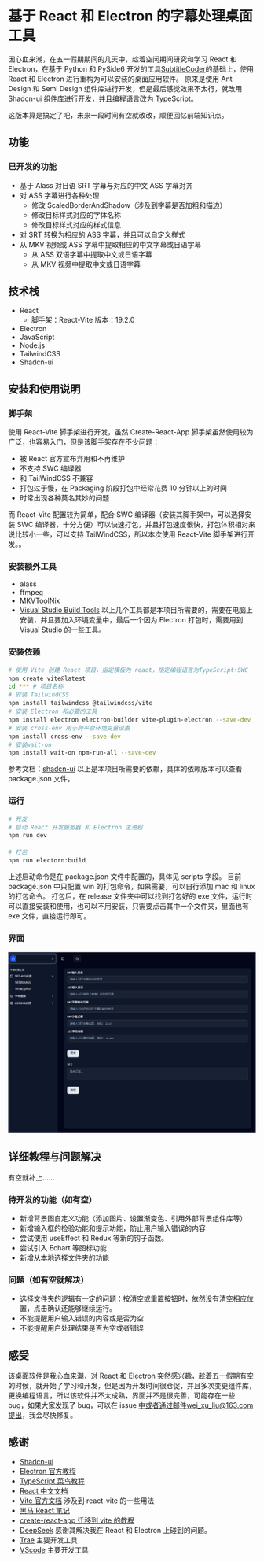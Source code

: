 # 基于 React 和 Electron 的字幕处理桌面工具

因心血来潮，在五一假期期间的几天中，趁着空闲期间研究和学习 React 和 Electron，在基于 Python 和 PySide6 开发的工具[SubtitleCoder](https://github.com/liuweixu/SubtitleCoder)的基础上，使用 React 和 Electron 进行重构为可以安装的桌面应用软件。
原来是使用 Ant Design 和 Semi Design 组件库进行开发，但是最后感觉效果不太行，就改用 Shadcn-ui 组件库进行开发，并且编程语言改为 TypeScript。

这版本算是搞定了吧，未来一段时间有空就改改，顺便回忆前端知识点。

## 功能

### 已开发的功能

- 基于 Alass 对日语 SRT 字幕与对应的中文 ASS 字幕对齐
- 对 ASS 字幕进行各种处理
  - 修改 ScaledBorderAndShadow（涉及到字幕是否加粗和描边）
  - 修改目标样式对应的字体名称
  - 修改目标样式对应的样式信息
- 对 SRT 转换为相应的 ASS 字幕，并且可以自定义样式
- 从 MKV 视频或 ASS 字幕中提取相应的中文字幕或日语字幕
  - 从 ASS 双语字幕中提取中文或日语字幕
  - 从 MKV 视频中提取中文或日语字幕

## 技术栈

- React
  - 脚手架：React-Vite 版本：19.2.0
- Electron
- JavaScript
- Node.js
- TailwindCSS
- Shadcn-ui

## 安装和使用说明

### 脚手架

使用 React-Vite 脚手架进行开发，虽然 Create-React-App 脚手架虽然使用较为广泛，也容易入门，但是该脚手架存在不少问题：

- 被 React 官方宣布弃用和不再维护
- 不支持 SWC 编译器
- 和 TailWindCSS 不兼容
- 打包过于慢，在 Packaging 阶段打包中经常花费 10 分钟以上的时间
- 时常出现各种莫名其妙的问题

而 React-Vite 配置较为简单，配合 SWC 编译器（安装其脚手架中，可以选择安装 SWC 编译器，十分方便）可以快速打包，并且打包速度很快，打包体积相对来说比较小一些，可以支持 TailWindCSS，所以本次使用 React-Vite 脚手架进行开发。。

### 安装额外工具

- alass
- ffmpeg
- MKVToolNix
- [Visual Studio Build Tools](https://visualstudio.microsoft.com/zh-hans/visual-cpp-build-tools/)
  以上几个工具都是本项目所需要的，需要在电脑上安装，并且要加入环境变量中，最后一个因为 Electron 打包时，需要用到 Visual Studio 的一些工具。

### 安装依赖

```bash
# 使用 Vite 创建 React 项目，指定模板为 react，指定编程语言为TypeScript+SWC
npm create vite@latest
cd *** # 项目名称
# 安装 TailwindCSS
npm install tailwindcss @tailwindcss/vite
# 安装 Electron 和必要的工具
npm install electron electron-builder vite-plugin-electron --save-dev
# 安装 cross-env 用于跨平台环境变量设置
npm install cross-env --save-dev
# 安装wait-on
npm install wait-on npm-run-all --save-dev
```

参考文档：[shadcn-ui](https://ui.shadcn.com/docs/installation/vite)
以上是本项目所需要的依赖，具体的依赖版本可以查看 package.json 文件。

### 运行

```bash
# 开发
# 启动 React 开发服务器 和 Electron 主进程
npm run dev

# 打包
npm run electorn:build
```

上述启动命令是在 package.json 文件中配置的，具体见 scripts 字段。
目前 package.json 中只配置 win 的打包命令，如果需要，可以自行添加 mac 和 linux 的打包命令。
打包后，在 release 文件夹中可以找到打包好的 exe 文件，运行时可以直接安装和使用，也可以不用安装，只需要点击其中一个文件夹，里面也有 exe 文件，直接运行即可。

### 界面

![](public/image.png)

## 详细教程与问题解决

有空就补上......

### 待开发的功能（如有空）

- 新增背景图自定义功能（添加图片、设置渐变色、引用外部背景组件库等）
- 新增输入框的检验功能和提示功能，防止用户输入错误的内容
- 尝试使用 useEffect 和 Redux 等新的钩子函数。
- 尝试引入 Echart 等图标功能
- 新增从本地选择文件夹的功能

### 问题（如有空就解决）

- 选择文件夹的逻辑有一定的问题：按清空或重置按钮时，依然没有清空相应位置，点击确认还能够继续运行。
- 不能提醒用户输入错误的内容或是否为空
- 不能提醒用户处理结果是否为空或者错误

## 感受

该桌面软件是我心血来潮，对 React 和 Electron 突然感兴趣，趁着五一假期有空的时候，就开始了学习和开发，但是因为开发时间很仓促，并且多次变更组件库，更换编程语言，所以该软件并不太成熟，界面并不是很完善，可能存在一些 bug，如果大家发现了 bug，可以在 issue 中或者通过邮件wei_xu_liu@163.com提出，我会尽快修复。

## 感谢

- [Shadcn-ui](https://ui.shadcn.com/)
- [Electron 官方教程](https://www.electronjs.org/zh/docs/latest/tutorial/tutorial-prerequisites)
- [TypeScript 菜鸟教程](https://www.runoob.com/typescript/ts-tutorial.html)
- [React 中文文档](https://react.docschina.org/)
- [Vite 官方文档](https://cn.vite.dev/guide/#scaffolding-your-first-vite-project) 涉及到 react-vite 的一些用法
- [黑马 React 笔记](https://blog.csdn.net/2301_80182418/article/details/145483587)
- [create-react-app 迁移到 vite 的教程](https://segmentfault.com/a/1190000044980287)
- [DeepSeek](https://chat.deepseek.com/) 感谢其解决我在 React 和 Electron 上碰到的问题。
- [Trae](https://www.trae.ai/) 主要开发工具
- [VScode](https://code.visualstudio.com/) 主要开发工具
